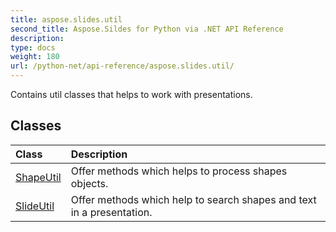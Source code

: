 ```yaml
---
title: aspose.slides.util
second_title: Aspose.Sildes for Python via .NET API Reference
description: 
type: docs
weight: 180
url: /python-net/api-reference/aspose.slides.util/
---
```



Contains util classes that helps to work with presentations.

## Classes
| Class | Description |
| :- | :- |
|[ShapeUtil](/slides/python-net/api-reference/aspose.slides.util/shapeutil/)|Offer methods which helps to process shapes objects.|
|[SlideUtil](/slides/python-net/api-reference/aspose.slides.util/slideutil/)|Offer methods which help to search shapes and text in a presentation.|
